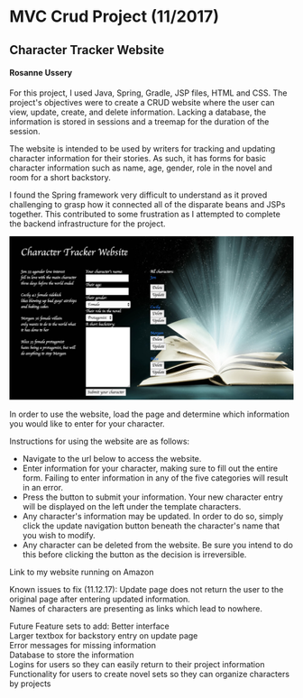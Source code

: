 # MVC Crud Project (11/2017)

<h2>Character Tracker Website</h2>
<h4>Rosanne Ussery</h4>

For this project, I used Java, Spring, Gradle, JSP files, HTML and CSS. The project's objectives were to create a CRUD website where the user can view, update, create, and delete information. Lacking a database, the information is stored in sessions and a treemap for the duration of the session. 

The website is intended to be used by writers for tracking and updating character information for their stories. As such, it has forms for basic character information such as name, age, gender, role in the novel and room for a short backstory.

I found the Spring framework very difficult to understand as it proved challenging to grasp how it connected all of the disparate beans and JSPs together. This contributed to some frustration as I attempted to complete the backend infrastructure for the project. 

<img src="WebContent/CharacterScreenshot.png">

In order to use the website, load the page and determine which information you would like to enter for your character. 

Instructions for using the website are as follows:

* Navigate to the url below to access the website.
* Enter information for your character, making sure to fill out the entire form. Failing to enter information in any of the five categories will result in an error. 
* Press the button to submit your information. Your new character entry will be displayed on the left under the template characters.
* Any character's information may be updated. In order to do so, simply click the update navigation button beneath the character's name that you wish to modify. 
* Any character can be deleted from the website. Be sure you intend to do this before clicking the button as the decision is irreversible. 


Link to my website running on Amazon

Known issues to fix (11.12.17):
Update page does not return the user to the original page after entering updated information.<br>
Names of characters are presenting as links which lead to nowhere.


Future Feature sets to add:
Better interface<br>
Larger textbox for backstory entry on update page<br>
Error messages for missing information<br>
Database to store the information<br>
Logins for users so they can easily return to their project information<br>
Functionality for users to create novel sets so they can organize characters by projects<br>

